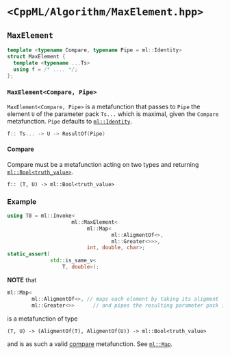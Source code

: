 # `<CppML/Algorithm/MaxElement.hpp>`

## `MaxElement`

```c++
template <typename Compare, typename Pipe = ml::Identity>
struct MaxElement {
  template <typename ...Ts>
  using f = /* .... */;
};
```
### `MaxElement<Compare, Pipe>`

`MaxElement<Compare, Pipe>` is a metafunction that passes to `Pipe` the element `U` of the parameter pack `Ts...` which is maximal, given the `Compare` metafunction. `Pipe` defaults to [`ml::Identity`](../Functional/Identity.md).

```c++
f:: Ts... -> U -> ResultOf(Pipe)
```

#### Compare

Compare must be a metafunction acting on two types and returning [`ml::Bool<truth_value>`](../Vocabulary/Const.md).
```
f:: (T, U) -> ml::Bool<truth_value>
```

### Example

```c++
using T0 = ml::Invoke<
                     ml::MaxElement<
                          ml::Map<
                                  ml::AligmentOf<>,
                                  ml::Greater<>>>,
                          int, double, char>;
static_assert(
              std::is_same_v<
                  T, double>);
```

**NOTE** that
```c++
ml::Map<
        ml::AligmentOf<>, // maps each element by taking its aligment
        ml::Greater<>>      // and pipes the resulting parameter pack into greater
```
is a metafunction of type
```
(T, U) -> (AligmentOf(T), AligmentOf(U)) -> ml::Bool<truth_value>
```
and is as such a valid [compare](#compare) metafunction. See [`ml::Map`](../Functional/Map.md).
